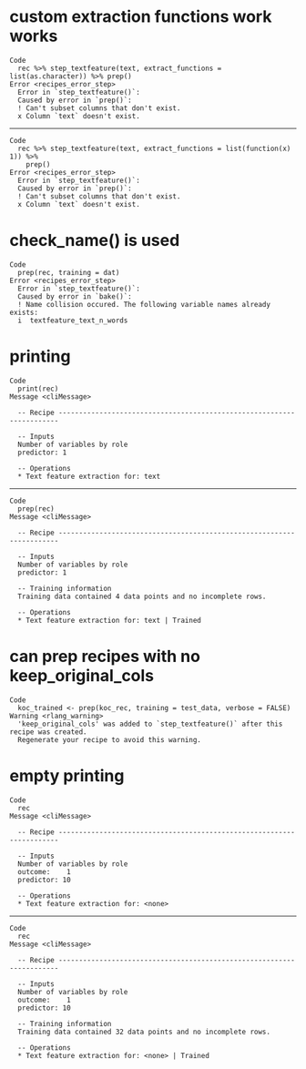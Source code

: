 # custom extraction functions work works

    Code
      rec %>% step_textfeature(text, extract_functions = list(as.character)) %>% prep()
    Error <recipes_error_step>
      Error in `step_textfeature()`:
      Caused by error in `prep()`:
      ! Can't subset columns that don't exist.
      x Column `text` doesn't exist.

---

    Code
      rec %>% step_textfeature(text, extract_functions = list(function(x) 1)) %>%
        prep()
    Error <recipes_error_step>
      Error in `step_textfeature()`:
      Caused by error in `prep()`:
      ! Can't subset columns that don't exist.
      x Column `text` doesn't exist.

# check_name() is used

    Code
      prep(rec, training = dat)
    Error <recipes_error_step>
      Error in `step_textfeature()`:
      Caused by error in `bake()`:
      ! Name collision occured. The following variable names already exists:
      i  textfeature_text_n_words

# printing

    Code
      print(rec)
    Message <cliMessage>
      
      -- Recipe ----------------------------------------------------------------------
      
      -- Inputs 
      Number of variables by role
      predictor: 1
      
      -- Operations 
      * Text feature extraction for: text

---

    Code
      prep(rec)
    Message <cliMessage>
      
      -- Recipe ----------------------------------------------------------------------
      
      -- Inputs 
      Number of variables by role
      predictor: 1
      
      -- Training information 
      Training data contained 4 data points and no incomplete rows.
      
      -- Operations 
      * Text feature extraction for: text | Trained

# can prep recipes with no keep_original_cols

    Code
      koc_trained <- prep(koc_rec, training = test_data, verbose = FALSE)
    Warning <rlang_warning>
      'keep_original_cols' was added to `step_textfeature()` after this recipe was created.
      Regenerate your recipe to avoid this warning.

# empty printing

    Code
      rec
    Message <cliMessage>
      
      -- Recipe ----------------------------------------------------------------------
      
      -- Inputs 
      Number of variables by role
      outcome:    1
      predictor: 10
      
      -- Operations 
      * Text feature extraction for: <none>

---

    Code
      rec
    Message <cliMessage>
      
      -- Recipe ----------------------------------------------------------------------
      
      -- Inputs 
      Number of variables by role
      outcome:    1
      predictor: 10
      
      -- Training information 
      Training data contained 32 data points and no incomplete rows.
      
      -- Operations 
      * Text feature extraction for: <none> | Trained

